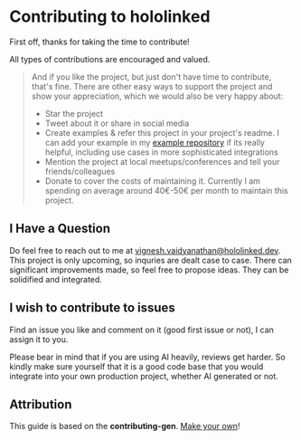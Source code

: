 # Contributing to hololinked

First off, thanks for taking the time to contribute!

All types of contributions are encouraged and valued.  

> And if you like the project, but just don't have time to contribute, that's fine. There are other easy ways to support the project and show your appreciation, which we would also be very happy about:
> - Star the project
> - Tweet about it or share in social media
> - Create examples & refer this project in your project's readme. I can add your example in my [example repository](https://github.com/VigneshVSV/hololinked-examples) if its really helpful, including use cases in more sophisticated integrations
> - Mention the project at local meetups/conferences and tell your friends/colleagues
> - Donate to cover the costs of maintaining it. Currently I am spending on average around 40€-50€ per month to maintain this project.


## I Have a Question

Do feel free to reach out to me at vignesh.vaidyanathan@hololinked.dev. This project is only upcoming, so inquries are dealt case to case. 
There can significant improvements made, so feel free to propose ideas. They can be solidified and integrated.

## I wish to contribute to issues

Find an issue you like and comment on it (good first issue or not), I can assign it to you. 

Please bear in mind that if you are using AI heavily, reviews get harder. So kindly make sure yourself that it is a good code base that you would integrate into your own production project, whether AI generated or not.

## Attribution
This guide is based on the **contributing-gen**. [Make your own](https://github.com/bttger/contributing-gen)!
